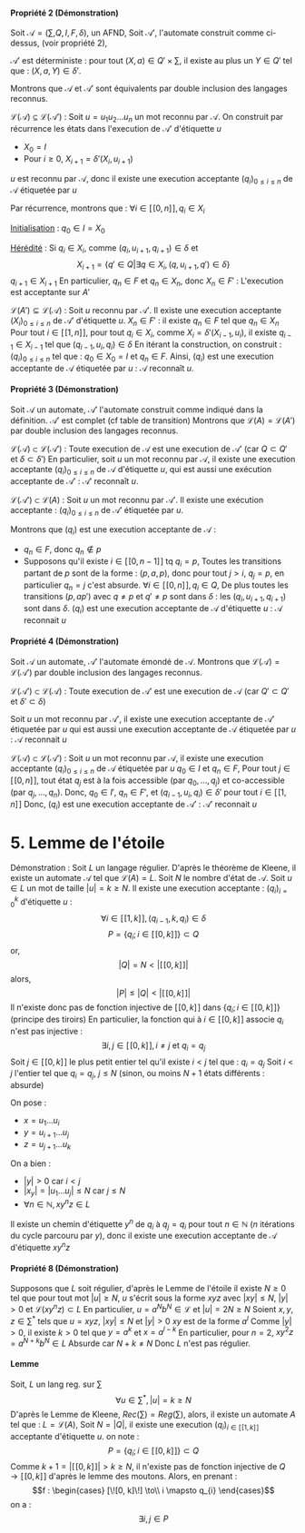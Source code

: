 #### Propriété 2 (Démonstration)
Soit $\mathcal{A} = (\sum, Q, I, F, \delta)$, un AFND, 
Soit $\mathcal{A}'$, l'automate construit comme ci-dessus, (voir propriété 2),

$\mathcal{A}'$ est déterministe : pour tout $(X, a) \in Q' \times \sum$, il existe au plus un $Y \in Q'$ tel que : $(X, a, Y) \in \delta'$. 

Montrons que $\mathcal{A}$ et $\mathcal{A}'$ sont équivalents par double inclusion des langages reconnus. 

$\mathcal{L}(\mathcal{A}) \subseteq \mathcal{L}(\mathcal{A}')$ : Soit $u = u_{1}u_{2}\dots u_{n}$ un mot reconnu par $\mathcal{A}$.
On construit par récurrence les états dans l'execution de $\mathcal{A}'$ d'étiquette $u$
- $X_{0} = I$
- Pour $i \geq 0$, $X_{i+1} = \delta'(X_{i}, u_{i+1})$

$u$ est reconnu par $\mathcal{A}$, donc il existe une execution acceptante $(q_{i})_{0 \leq i \leq n}$ de $\mathcal{A}$ étiquetée par $u$

Par récurrence, montrons que : $\forall i \in [\![0, n]\!], q_{i} \in X_{i}$

<u>Initialisation</u> :
$q_{0} \in I = X_{0}$ 

<u>Hérédité</u> : 
Si $q_{i} \in X_{i}$, comme $(q_{i}, u_{i+1}, q_{i+1}) \in \delta$ et
$$X_{i+1} = \{ q' \in Q | \exists q \in X_{i}, (q, u_{i+1}, q') \in \delta\}$$
$q_{i+1} \in X_{i+1}$
En particulier, $q_{n} \in F$ et $q_{n} \in X_{n}$, donc $X_{n} \in F'$ : 
L'execution est acceptante sur $A'$

$\mathcal{L}(A') \subseteq \mathcal{L}(\mathcal{A})$ : 
Soit $u$ reconnu par $\mathcal{A}'$.
Il existe une execution acceptante $(X_{i})_{0 \leq i \leq n}$ de $\mathcal{A}'$ d'étiquette $u$. 
$X_{n} \in F'$ : il existe $q_{n} \in F$ tel que $q_{n} \in X_{n}$
Pour tout $i \in [\![1,n]\!]$, pour tout $q_{i} \in X_{i}$, comme $X_{i} = \delta'(X_{i-1}, u_{i})$, il existe $q_{i-1} \in X_{i-1}$ tel que $(q_{i-1}, u_{i}, q_{i}) \in \delta$
En itérant la construction, on construit : $(q_{i})_{0 \leq i \leq n}$ tel que : $q_{0} \in X_{0} = I$ et $q_{n} \in F$.
Ainsi, $(q_{i})$ est une execution acceptante de $\mathcal{A}$ étiquetée par $u$ : $\mathcal{A}$ reconnaît $u$.

#### Propriété 3 (Démonstration)
Soit $\mathcal{A}$ un automate, $\mathcal{A}'$ l'automate construit comme indiqué dans la définition. 
$\mathcal{A}'$ est complet (cf table de transition)
Montrons que $\mathcal{L}(A) = \mathcal{L}(A')$ par double inclusion des langages reconnus. 

$\mathcal{L}(\mathcal{A}) \subset \mathcal{L}(\mathcal{A}')$ : Toute execution de $\mathcal{A}$ est une execution de $\mathcal{A}'$ (car $Q \subset Q'$ et $\delta \subset \delta'$)
En particulier, soit $u$ un mot reconnu par $\mathcal{A}$, il existe une execution acceptante $(q_{i})_{0 \leq i \leq n}$ de $\mathcal{A}$ d'étiquette $u$, qui est aussi une exécution acceptante de $\mathcal{A}'$ : $\mathcal{A}'$ reconnaît $u$. 

$\mathcal{L}(\mathcal{A}') \subset \mathcal{L}(A)$ : Soit $u$ un mot reconnu par $\mathcal{A}'$.
Il existe une exécution acceptante : $(q_{i})_{0 \leq i \leq n}$ de $\mathcal{A}'$ étiquetée par $u$.

Montrons que $(q_{i})$ est une execution acceptante de $\mathcal{A}$ : 
- $q_{n} \in F$, donc $q_{n} \not\in p$
- Supposons qu'il existe $i \in [\![0, n-1]\!]$ tq $q_{i} = p$,
  Toutes les transitions partant de $p$ sont de la forme : $(p, a, p)$, donc pour tout $j>i$, $q_{j}=p$, en particulier $q_{n} = j$ c'est absurde. 
  $\forall i \in [\![0, n]\!], q_{i} \in Q$, 
  De plus toutes les transitions $(p, a p')$ avec $q \neq p$ et $q' \neq p$ sont dans $\delta$ : les $(q_{i}, u_{i+1}, q_{i+1})$ sont dans $\delta$.
  $(q_{i})$ est une execution acceptante de $\mathcal{A}$ d'étiquette $u$ : $\mathcal{A}$ reconnait $u$

#### Propriété 4 (Démonstration)
Soit $\mathcal{A}$ un automate, $\mathcal{A}'$ l'automate émondé de $\mathcal{A}$.
Montrons que $\mathcal{L}(\mathcal{A}) = \mathcal{L}(\mathcal{A}')$ par double inclusion des langages reconnus. 

$\mathcal{L}(\mathcal{A}') \subset \mathcal{L}(\mathcal{A})$ :
Toute execution de $\mathcal{A}'$ est une execution de $\mathcal{A}$ (car $Q' \subset Q'$ et $\delta' \subset \delta$)

Soit $u$ un mot reconnu par $\mathcal{A}'$, il existe une execution acceptante de $\mathcal{A}'$ étiquetée par $u$ qui est aussi une execution acceptante de $\mathcal{A}$ étiquetée par $u$ : 
$\mathcal{A}$ reconnait $u$ 

$\mathcal{L}(\mathcal{A}) \subset \mathcal{L}(\mathcal{A}')$ :
Soit $u$ un mot reconnu par $\mathcal{A}$, il existe une execution acceptante $(q_{i})_{0 \leq i \leq n}$ de $\mathcal{A}$ étiquetée par $u$
$q_{0} \in I$ et $q_{n} \in F$, 
Pour tout $j \in [\![0, n]\!]$, tout état $q_{j}$ est à la fois accessible (par $q_{0}, \dots, q_{j}$) et co-accessible (par $q_{j}, \dots, q_{n}$). 
Donc, $q_{0} \in I'$, $q_{n} \in F'$, et $(q_{i-1}, u_{i}, q_{i}) \in \delta'$ pour tout $i \in [\![1,n]\!]$
Donc, $(q_{i})$ est une execution acceptante de $\mathcal{A}'$ : 
$\mathcal{A}'$ reconnait $u$

# 5. Lemme de l'étoile
Démonstration :
Soit $L$ un langage régulier. D'après le théorème de Kleene, il existe un automate $\mathcal{A}$ tel que $\mathcal{L}(A) = L$.
Soit $N$ le nombre d'état de $\mathcal{A}$. 
Soit $u \in L$ un mot de taille $\left| u\right| = k \geq N$. 
Il existe une execution acceptante : $(q_{i})_{i = 0}^{k}$ d'étiquette $u$ : 
$$\forall i \in [\![1, k]\!], (q_{i-1}, k, q_{i}) \in \delta$$
$$P = \{ q_{i} ; i \in [\![0, k]\!] \} \subset Q$$
or, 
$$\left| Q\right| = N < \left| [\![0, k]\!]\right|$$
alors, 
$$\left| P \right| \leq \left| Q\right|< \left| [\![0, k]\!]\right|$$
Il n'existe donc pas de fonction injective de $[\![0, k]\!]$ dans $\{ q_{i} ; i \in [\![0, k]\!] \}$ (principe des tiroirs)
En particulier, la fonction qui à $i \in [\![0, k]\!]$ associe $q_{i}$ n'est pas injective : 
$$\exists i, j \in [\![0, k]\!], i \neq j \text{ et } q_{i} = q_{j}$$
Soit $j \in [\![0,k]\!]$ le plus petit entier tel qu'il existe $i < j$ tel que : $q_{i} = q_{j}$
Soit $i < j$ l'entier tel que $q_{i} = q_{j}$, $j \leq N$ (sinon, ou moins $N+1$ états différents : absurde)

On pose : 
- $x = u_{1}\dots u_{i}$
- $y = u_{i+1}\dots u_{j}$
- $z = u_{j+1}\dots u_{k}$

On a bien : 
- $\left| y\right|>0$ car $i < j$
- $\left| x_{y}\right| = \left| u_{1}\dots u_{j}\right|\leq N$ car $j \leq N$
- $\forall n \in \mathbb{N}, xy^{n}z\in L$

Il existe un chemin d'étiquette $y^{n}$ de $q_{i}$ à $q_{j} = q_{i}$ pour tout $n \in \mathbb{N}$ ($n$ itérations du cycle parcouru par $y$), donc il existe une execution acceptante de $\mathcal{A}$ d'étiquette $xy^{n}z$

#### Propriété 8 (Démonstration)
Supposons que $L$ soit régulier, d'après le Lemme de l'étoile il existe $N \geq 0$ tel que pour tout mot $\left| u\right|\geq N$, 
$u$ s'écrit sous la forme $xyz$ avec $\left| xy\right| \leq N$, $\left| y\right|>0$ et $\mathcal{L}(xy^{n}z)\subset L$
En particulier, $u = a^{N}b^{N} \in \mathcal{L}$ et $\left| u\right| = 2N\geq N$
Soient $x, y, z \in \sum^{*}$ tels que $u = xyz$, $\left| xy\right|\leq N$ et $\left| y\right|> 0$
$xy$ est de la forme $a^{l}$
Comme $\left| y\right|>0$, il existe $k > 0$ tel que $y = a^{k}$ et $x = a^{l-k}$
En particulier, pour $n = 2$, $xy^{2}z = a^{N+k}b^{N} \in L$
Absurde car $N +k \neq N$
Donc $L$ n'est pas régulier.


#### Lemme
Soit, $L$ un lang reg. sur $\sum$
$$\forall u \in \sum^{*}, \left| u\right| = k\geq N$$ 
D'après le Lemme de Kleene, $Rec\left( \sum \right) = Reg\left( \sum \right)$, alors, il existe un automate $A$ tel que : $L = \mathcal{L}(A)$,
Soit $N = \left| Q\right|$, il existe une execution $(q_{i})_{i \in [\![1, k]\!]}$ acceptante d'étiquette $u$. 
on note : 
$$P = \{ q_{i} ; i \in [\![0, k]\!] \} \subset Q$$
Comme $k+1 = \left| [\![0, k]\!]\right| > k \geq  N$,
il n'existe pas de fonction injective de $Q \to [\![0, k]\!]$
d'après le lemme des moutons.
Alors, en prenant : 
$$f : \begin{cases}
[\![0, k]\!] \to\\
i \mapsto q_{i}
\end{cases}$$
on a : 
$$\exists i, j \in P$$